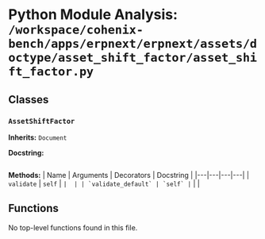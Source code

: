 # Python Module Analysis: `/workspace/cohenix-bench/apps/erpnext/erpnext/assets/doctype/asset_shift_factor/asset_shift_factor.py`

## Classes

### `AssetShiftFactor`
**Inherits:** `Document`


**Docstring:**
```

```

**Methods:**
| Name | Arguments | Decorators | Docstring |
|---|---|---|---|
| `validate` | `self` | `` |  |
| `validate_default` | `self` | `` |  |





## Functions

No top-level functions found in this file.
